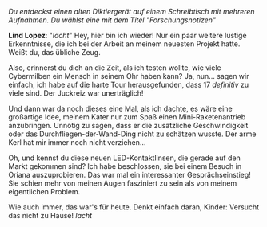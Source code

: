 _Du entdeckst einen alten Diktiergerät auf einem Schreibtisch mit mehreren Aufnahmen. Du wählst eine mit dem Titel "Forschungsnotizen"_

**Lind Lopez**: "_lacht_" Hey, hier bin ich wieder! Nur ein paar weitere lustige Erkenntnisse, die ich bei der Arbeit an meinem neuesten Projekt hatte. Weißt du, das übliche Zeug.

Also, erinnerst du dich an die Zeit, als ich testen wollte, wie viele Cybermilben ein Mensch in seinem Ohr haben kann? Ja, nun... sagen wir einfach, ich habe auf die harte Tour herausgefunden, dass 17 _definitiv_ zu viele sind. Der Juckreiz war unerträglich!

Und dann war da noch dieses eine Mal, als ich dachte, es wäre eine großartige Idee, meinem Kater nur zum Spaß einen Mini-Raketenantrieb anzubringen. Unnötig zu sagen, dass er die zusätzliche Geschwindigkeit oder das Durchfliegen-der-Wand-Ding nicht zu schätzen wusste. Der arme Kerl hat mir immer noch nicht verziehen...

Oh, und kennst du diese neuen LED-Kontaktlinsen, die gerade auf den Markt gekommen sind? Ich habe beschlossen, sie bei einem Besuch in Oriana auszuprobieren. Das war mal ein interessanter Gesprächseinstieg! Sie schien mehr von meinen Augen fasziniert zu sein als von meinem eigentlichen Problem.

Wie auch immer, das war's für heute. Denkt einfach daran, Kinder: Versucht das nicht zu Hause! _lacht_
